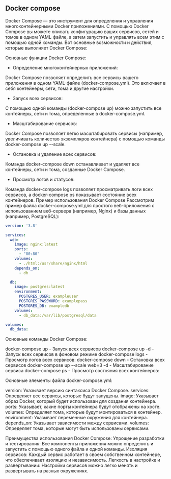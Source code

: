 ## Docker compose 

Docker Compose — это инструмент для определения и управления многоконтейнерными Docker приложениями. С помощью Docker Compose вы можете описать конфигурацию ваших сервисов, сетей и томов в одном YAML-файле, а затем запустить и управлять всем этим с помощью одной команды. Вот основные возможности и действия, которые выполняет Docker Compose:

Основные функции Docker Compose:

- Определение многоконтейнерных приложений:

Docker Compose позволяет определить все сервисы вашего приложения в одном YAML-файле (docker-compose.yml). Это включает в себя контейнеры, сети, тома и другие настройки.

- Запуск всех сервисов:

С помощью одной команды (docker-compose up) можно запустить все контейнеры, сети и тома, определенные в docker-compose.yml.

- Масштабирование сервисов:

Docker Compose позволяет легко масштабировать сервисы (например, увеличивать количество экземпляров контейнера) с помощью команды docker-compose up --scale.

- Остановка и удаление всех сервисов:

Команда docker-compose down останавливает и удаляет все контейнеры, сети и тома, созданные Docker Compose.

- Просмотр логов и статусов:

Команда docker-compose logs позволяет просматривать логи всех сервисов, а docker-compose ps показывает состояние всех контейнеров.
Пример использования Docker Compose
Рассмотрим пример файла docker-compose.yml для простого веб-приложения с использованием веб-сервера (например, Nginx) и базы данных (например, PostgreSQL):

``` yaml
version: '3.8'

services:
  web:
    image: nginx:latest
    ports:
      - "80:80"
    volumes:
      - ./html:/usr/share/nginx/html
    depends_on:
      - db

  db:
    image: postgres:latest
    environment:
      POSTGRES_USER: exampleuser
      POSTGRES_PASSWORD: examplepass
      POSTGRES_DB: exampledb
    volumes:
      - db_data:/var/lib/postgresql/data

volumes:
  db_data:

```
Основные команды Docker Compose:

docker-compose up - Запуск всех сервисов
docker-compose up -d - Запуск всех сервисов в фоновом режиме
docker-compose logs - Просмотр логов всех сервисов:
docker-compose down - Остановка всех сервисов
docker-compose up --scale web=3 -d - Масштабирование сервиса
docker-compose ps - Просмотр состояния всех контейнеров:

Основные элементы файла docker-compose.yml:

version: Указывает версию синтаксиса Docker Compose.
services: Определяет все сервисы, которые будут запущены.
image: Указывает образ Docker, который будет использован для создания контейнера.
ports: Указывает, какие порты контейнера будут отображены на хосте.
volumes: Определяет тома, которые будут монтироваться в контейнер.
environment: Указывает переменные окружения для контейнера.
depends_on: Указывает зависимости между сервисами.
volumes: Определяет тома, которые могут быть использованы сервисами.


Преимущества использования Docker Compose:
Упрощение разработки и тестирования: Все компоненты приложения можно определить и запустить с помощью одного файла и одной команды.
Изоляция сервисов: Каждый сервис работает в своем собственном контейнере, что обеспечивает изоляцию и независимость.
Легкость в настройке и развертывании: Настройки сервисов можно легко менять и развертывать на разных окружениях.